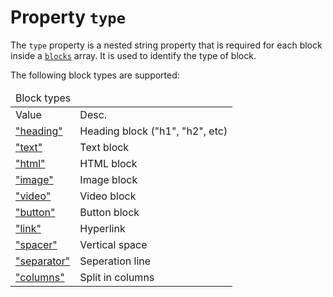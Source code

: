 # Property `type`

The `type` property is a nested string property that is required for each
block inside a <a href="/support/json/property-blocks">`blocks`</a> array.
It is used to identify the type of block.

The following block types are supported:

<table class="info">
    <thead>
        <tr>
            <td colspan="2">Block types</td>
        </tr>
    </thead>
    <tbody>
        <tr class="thead">
            <td>Value</td>
            <td>Desc.</td>
        </tr>
        <tr>
            <td><a href="/support/json/block-heading">"heading"</a></td>
            <td>Heading block ("h1", "h2", etc)</td>
        </tr>
        <tr>
            <td><a href="/support/json/block-text">"text"</a></td>
            <td>Text block</td>
        </tr>
        <tr>
            <td><a href="/support/json/block-html">"html"</a></td>
            <td>HTML block</td>
        </tr>
        <tr>
            <td><a href="/support/json/block-image">"image"</a></td>
            <td>Image block</td>
        </tr>
        <tr>
            <td><a href="/support/json/block-video">"video"</a></td>
            <td>Video block</td>
        </tr>
        <tr>
            <td><a href="/support/json/block-button">"button"</a></td>
            <td>Button block</td>
        </tr>
        <tr>
            <td><a href="/support/json/block-link">"link"</a></td>
            <td>Hyperlink</td>
        </tr>
        <tr>
            <td><a href="/support/json/block-spacer">"spacer"</a></td>
            <td>Vertical space</td>
        </tr>
        <tr>
            <td><a href="/support/json/block-separator">"separator"</a></td>
            <td>Seperation line</td>
        </tr>
        <tr>
            <td><a href="/support/json/block-columns">"columns"</a></td>
            <td>Split in columns</td>
        </tr>
    </tbody>
</table>


